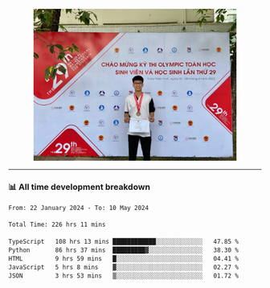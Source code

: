 <p align="center"><img src="asset/header.jpg" width="80%"/></p>

---
<!-- 
<details>
  <summary>📃 My Resume</summary>

### Education

- 📖 **Information Technology**\
📆 10/2021 - present\
📍 **Thang Long University** - Hoang Mai, Hanoi, Vietnam -->

<!-- ### Experience
- 👨‍💻 **Full Stack Web Intern**\
📆 09/2022 - 12/2023\
📍 **TECH 5S** -  Luu Huu Phuong, Phuong My Dinh I, Nam Tu Liem, Hanoi.


- 👨‍💻 **Full Stack Web Fresher**\
📆 1/2022 - 05/2023\
📍 **TECH 5S** -  Luu Huu Phuong, Phuong My Dinh I, Nam Tu Liem, Hanoi.

- 👨‍💻 **Frontend Web Fresher**\
📆 11/2023 - present\
📍 **White Neuron** -  Mau Luong, Ha Dong, Hanoi, Vietnam
</details> -->

### 📊 All time development breakdown

<!--START_SECTION:waka-->

```txt
From: 22 January 2024 - To: 10 May 2024

Total Time: 226 hrs 11 mins

TypeScript   108 hrs 13 mins ████████████░░░░░░░░░░░░░   47.85 %
Python       86 hrs 37 mins  █████████▓░░░░░░░░░░░░░░░   38.30 %
HTML         9 hrs 59 mins   █░░░░░░░░░░░░░░░░░░░░░░░░   04.41 %
JavaScript   5 hrs 8 mins    ▓░░░░░░░░░░░░░░░░░░░░░░░░   02.27 %
JSON         3 hrs 53 mins   ▒░░░░░░░░░░░░░░░░░░░░░░░░   01.72 %
```

<!--END_SECTION:waka-->

